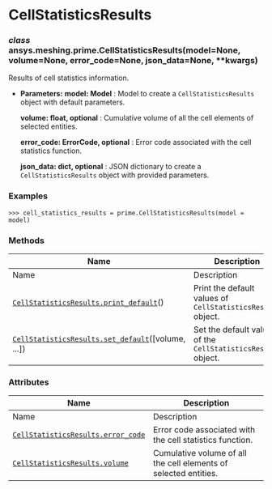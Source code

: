 # CellStatisticsResults

<a id="ansys.meshing.prime.CellStatisticsResults"></a>

### *class* ansys.meshing.prime.CellStatisticsResults(model=None, volume=None, error_code=None, json_data=None, \*\*kwargs)

Results of cell statistics information.

* **Parameters:**
  **model: Model**
  : Model to create a `CellStatisticsResults` object with default parameters.

  **volume: float, optional**
  : Cumulative volume of all the cell elements of selected entities.

  **error_code: ErrorCode, optional**
  : Error code associated with the cell statistics function.

  **json_data: dict, optional**
  : JSON dictionary to create a `CellStatisticsResults` object with provided parameters.

### Examples

```pycon
>>> cell_statistics_results = prime.CellStatisticsResults(model = model)
```

<!-- !! processed by numpydoc !! -->

### Methods

| Name | Description |
|----------------------------------------------------------------------------------------------------------------------------------------------------------------------|---------------------------------------------------------------|
| Name | Description |
| [`CellStatisticsResults.print_default`](ansys.meshing.prime.CellStatisticsResults.print_default.md#ansys.meshing.prime.CellStatisticsResults.print_default)()        | Print the default values of `CellStatisticsResults` object.   |
| [`CellStatisticsResults.set_default`](ansys.meshing.prime.CellStatisticsResults.set_default.md#ansys.meshing.prime.CellStatisticsResults.set_default)([volume, ...]) | Set the default values of the `CellStatisticsResults` object. |

### Attributes

| Name | Description |
|------------------------------------------------------------------------------------------------------------------------------------------------------|------------------------------------------------------------------|
| Name | Description |
| [`CellStatisticsResults.error_code`](ansys.meshing.prime.CellStatisticsResults.error_code.md#ansys.meshing.prime.CellStatisticsResults.error_code)   | Error code associated with the cell statistics function.         |
| [`CellStatisticsResults.volume`](ansys.meshing.prime.CellStatisticsResults.volume.md#ansys.meshing.prime.CellStatisticsResults.volume)               | Cumulative volume of all the cell elements of selected entities. |
<!-- vale on -->